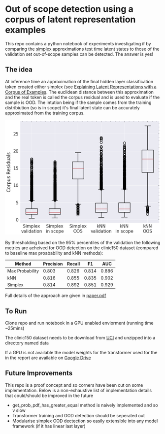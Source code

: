 # Out of scope detection using a corpus of latent representation examples

This repo contains a python notebook of experiments investigating if by comparing the [simplex](https://proceedings.neurips.cc/paper/2021/file/65658fde58ab3c2b6e5132a39fae7cb9-Paper.pdf) approximations test time latent states to those of the validation set out-of-scope samples can be detected. The answer is yes!

## The idea

At inference time an approximation of the final hidden layer classification token created either simplex (see [Explaining Latent Representations with a Corpus of Examples](https://arxiv.org/abs/2110.15355). The euclidean distance between this approximation and the real token is called the corpus residual and is used to evaluate if the sample is OOD. The intution being if the sample comes from the training distribiution (so is in scope) it's final latent state can be accurately approximated from the training corpus.

![alt text](https://github.com/simonEllershaw/latent_variable_OOD/blob/main/figures/corpus_residuals.png)

By thresholding based on the 95% percentiles of the validation the following metrics are acheived for OOD detection on the clinic150 dataset (compared to baseline max proabability and kNN methods):

| Method          | Precision | Recall | F1    | AUC   |
|-----------------|-----------|--------|-------|-------|
| Max Probability | 0.803     | 0.826  | 0.814 | 0.886 |
| kNN             | 0.816     | 0.855  | 0.835 | 0.902 |
| Simplex         | 0.814     | 0.892  | 0.851 | 0.929 |

Full details of the approach are given in [paper.pdf](https://github.com/simonEllershaw/latent_variable_OOD/blob/main/OOS_Detection_using_Latent_States.pdf)

## To Run

Clone repo and run notebook in a GPU enabled enviorment (running time ~25mins)

The clinic150 dataset needs to be download from [UCI](https://archive.ics.uci.edu/ml/datasets/CLINC150) and unzipped into a directory named data

If a GPU is not available the model weights for the transformer used for the in the report are available on [Google Drive](https://drive.google.com/file/d/1zO8r-P6CERgfr2f3eyawuhatArsuihU8/view?usp=sharing)

## Future Improvements
This repo is a proof concept and so corners have been cut on some implementation. Below is a non-exhaustive list of implementation details that could/should be improved in the future
- get_prob_pdf_has_greater_equal method is naively implemented and so v slow
- Transformer training and OOD detection should be seperated out
- Modularise simplex OOD dectection so easily extensible into any model framework (if it has linear last layer)
